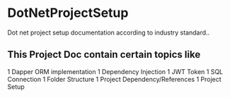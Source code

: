 # DotNetProjectSetup
Dot net project setup documentation according to industry standard..
## This Project Doc contain certain topics like
1 Dapper ORM implementation
1 Dependency Injection
1 JWT Token
1 SQL Connection
1 Folder Structure
1 Project Dependency/References
1 Project Setup

